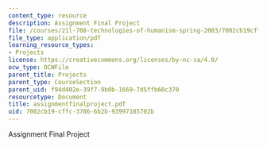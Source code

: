 ```yaml
---
content_type: resource
description: Assignment Final Project
file: /courses/21l-708-technologies-of-humanism-spring-2003/7002cb19cffc37066b2b93997185702b_assignmentfinalproject.pdf
file_type: application/pdf
learning_resource_types:
- Projects
license: https://creativecommons.org/licenses/by-nc-sa/4.0/
ocw_type: OCWFile
parent_title: Projects
parent_type: CourseSection
parent_uid: f94d402e-39f7-9b0b-1669-7d5ffb60c370
resourcetype: Document
title: assignmentfinalproject.pdf
uid: 7002cb19-cffc-3706-6b2b-93997185702b
---
```

Assignment Final Project